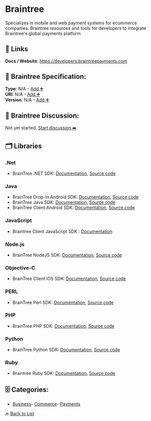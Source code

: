 # Braintree

Specializes in mobile and web payment systems for ecommerce companies.  Braintree resources and tools for developers to integrate Braintree's global payments platform

##  🔗 Links
**Docs / Website**: https://developers.braintreepayments.com

## 🧬 Braintree Specification:
**Type**: N/A - [Add ➕](https://github.com/apis-list/apis-list/edit/main/apis.yaml#L2158)  
**URI**: N/A - [Add ➕](https://github.com/apis-list/apis-list/edit/main/apis.yaml#L2158)  
**Version**: N/A - [Add ➕](https://github.com/apis-list/apis-list/edit/main/apis.yaml#L2158)

## 💬 Braintree Discussion:
Not yet started. [Start discussion ➡️](https://github.com/apis-list/apis-list/discussions/new)

## 🗂️ Libraries
### .Net
- BrainTree .NET SDK: [Documentation](https://developers.braintreepayments.com/start/hello-server/dotnet), [Source code](https://github.com/braintree/braintree_dotnet)
### Java
- BrainTree Drop-In Android SDK: [Documentation](https://developers.braintreepayments.com/start/hello-client/android/v3#present-drop-in-ui), [Source code](https://github.com/braintree/braintree-android-drop-in)
- BrainTree Java SDK: [Documentation](https://developers.braintreepayments.com/start/hello-server/java), [Source code](https://github.com/braintree/braintree_java)
- BrainTree Client Android SDK: [Documentation](https://developers.braintreepayments.com/start/hello-client/android/v3), [Source code](https://github.com/braintree/braintree_android)
### JavaScript
- Braintree Client JavaScript SDK : [Documentation](https://developers.braintreepayments.com/start/hello-client/javascript/v3)
### Node.js
- BrainTree NodeJS SDK: [Documentation](https://developers.braintreepayments.com/start/hello-server/node), [Source code](https://github.com/braintree/braintree_node)
### Objective-C
- BrainTree Client iOS SDK: [Documentation](https://developers.braintreepayments.com/start/hello-client/ios/v4), [Source code](https://github.com/braintree/braintree_ios)
### PERL
- BrainTree Perl SDK: [Documentation](https://github.com/braintree/braintree_perl), [Source code](https://github.com/singingfish/braintree_perl)
### PHP
- BrainTree PHP SDK: [Documentation](https://developers.braintreepayments.com/start/hello-server/php), [Source code](https://github.com/braintree/braintree_php)
### Python
- BrainTree Python SDK: [Documentation](https://developers.braintreepayments.com/start/hello-server/python), [Source code](https://github.com/braintree/braintree_python)
### Ruby
- Braintree Ruby SDK: [Documentation](https://developers.braintreepayments.com/start/hello-server/ruby), [Source code](https://github.com/braintree/braintree_ruby)


## 🗄️ Categories:
- [Business](https://github.com/apis-list/apis-list#business-)- [Commerce](https://github.com/apis-list/apis-list#commerce-)- [Payments](https://github.com/apis-list/apis-list#payments-)

🔙  [Back to List](https://github.com/apis-list/apis-list)
